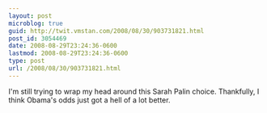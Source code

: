 ```yaml
---
layout: post
microblog: true
guid: http://twit.vmstan.com/2008/08/30/903731821.html
post_id: 3054469
date: 2008-08-29T23:24:36-0600
lastmod: 2008-08-29T23:24:36-0600
type: post
url: /2008/08/30/903731821.html
---
```

I'm still trying to wrap my head around this Sarah Palin choice. Thankfully, I think Obama's odds just got a hell of a lot better.
